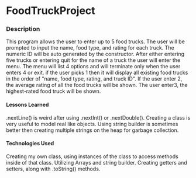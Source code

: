 # FoodTruckProject


### Description
This program allows the user to enter up to 5 food trucks. The user will be prompted to input the name, food type, and rating for each truck. The numeric ID will be auto generated by the constructor. After either entering five trucks or entering quit for the name of a truck the user will enter the menu. The menu will list 4 options and will terminate only when the user enters 4 or exit. if the user picks 1 then it will display all existing food trucks in the order of "name, food type, rating, and truck ID". If the user enter 2, the average rating of all the food trucks will be shown. The user enter3, the highest-rated food truck will be shown.


#### Lessons Learned
.nextLine() is weird after using .nextInt() or .nextDouble().
Creating a class is very useful to model real like objects.
Using string builder is sometimes better then creating multiple strings on the heap for garbage collection.

#### Technologies Used
Creating my own class, using instances of the class to access methods inside of that class. Utilizing Arrays and string builder. Creating  getters and setters, along with .toString() methods.

